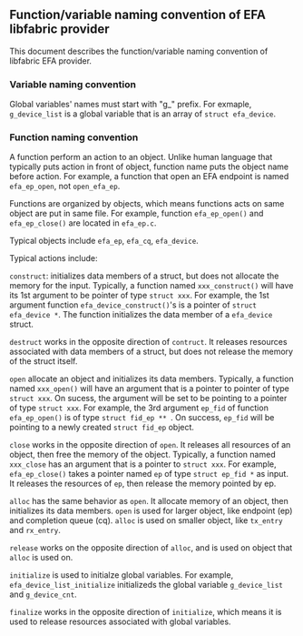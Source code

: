 ## Function/variable naming convention of EFA libfabric provider

This document describes the function/variable naming convention of
libfabric EFA provider.

### Variable naming convention

Global variables' names must start with "g_" prefix. For exmaple,
`g_device_list` is a global variable that is an array of `struct efa_device`.

### Function naming convention

A function perform an action to an object. Unlike human language
that typically puts action in front of object,
function name puts the object name before action. For example,
a function that open an EFA endpoint is named `efa_ep_open`,
not `open_efa_ep`.

Functions are organized by objects, which means functions
acts on same object are put in same file. For example,
function `efa_ep_open()` and `efa_ep_close()` are located
in `efa_ep.c`.

Typical objects include `efa_ep`, `efa_cq`, `efa_device`.

Typical actions include:

`construct`: initializes data members of a struct, but does not allocate
the memory for the input. Typically, a function named `xxx_construct()`
will have its 1st argument to be pointer of type `struct xxx`.
For example, the 1st argument function `efa_device_construct()`'s is
a pointer of `struct efa_device *`. The function initializes the data
member of a `efa_device` struct.

`destruct` works in the opposite direction of `contruct`. It releases
resources associated with data members of a struct, but does not release
the memory of the struct itself.

`open` allocate an object and initializes its data members. Typically,
a function named `xxx_open()` will have an argument that is a pointer
to pointer of type `struct xxx`. On sucess, the argument will be set
to be pointing to a pointer of type `struct xxx`. For example,
the 3rd argument `ep_fid` of function `efa_ep_open()` is of type `struct fid_ep ** `.
On success, `ep_fid` will be pointing to a newly created `struct fid_ep` object.

`close` works in the opposite direction of `open`. It releases all
resources of an object, then free the memory of the object. Typically,
a function named `xxx_close` has an argument that is a pointer to `struct xxx`.
For example, `efa_ep_close()` takes a pointer named `ep` of type `struct ep_fid *` as
input. It releases the resources of `ep`, then release the memory pointed by ep.

`alloc` has the same behavior as `open`. It allocate memory of an object, then
initializes its data members. `open` is used for larger object, like endpoint (ep)
and completion queue (cq). `alloc` is used on smaller object, like `tx_entry`
and `rx_entry`.

`release` works on the opposite direction of `alloc`, and is used on object
that `alloc` is used on.

`initialize` is used to initialze global variables. For example, `efa_device_list_initialize`
initializeds the global variable `g_device_list` and `g_device_cnt`.

`finalize` works in the opposite direction of `initialize`, which means it is used
to release resources associated with global variables.
